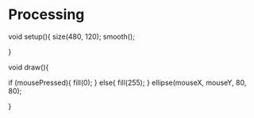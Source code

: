 # Processing
void setup(){
  size(480, 120);
  smooth();
  
}

void draw(){
  
  if (mousePressed){
    fill(0);
  }
  else{
    fill(255);
  }
  ellipse(mouseX, mouseY, 80, 80);
  
  
  
}
